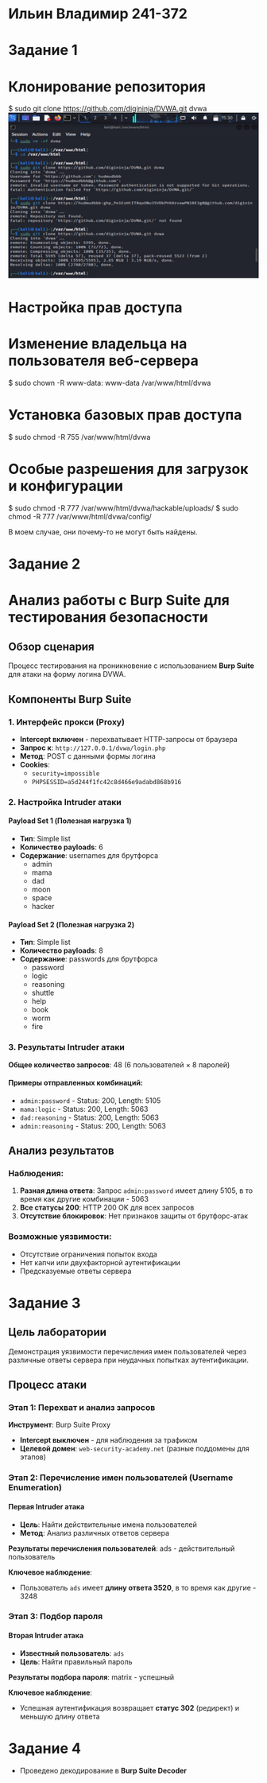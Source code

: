 # Ильин Владимир 241-372

# Задание 1

# Клонирование репозитория
$ sudo git clone https://github.com/digininja/DVWA.git dvwa
![клонирование](./images/r_1.jpg)

# Настройка прав доступа

# Изменение владельца на пользователя веб-сервера
$ sudo chown -R www-data: www-data /var/www/html/dvwa

# Установка базовых прав доступа
$ sudo chmod -R 755 /var/www/html/dvwa

# Особые разрешения для загрузок и конфигурации
$ sudo chmod -R 777 /var/www/html/dvwa/hackable/uploads/
$ sudo chmod -R 777 /var/www/html/dvwa/config/

В моем случае, они почему-то не могут быть найдены.

# Задание 2
# Анализ работы с Burp Suite для тестирования безопасности

## Обзор сценария

Процесс тестирования на проникновение с использованием **Burp Suite** для атаки на форму логина DVWA.

## Компоненты Burp Suite

### 1. Интерфейс прокси (Proxy)
- **Intercept включен** - перехватывает HTTP-запросы от браузера
- **Запрос к**: `http://127.0.0.1/dvwa/login.php`
- **Метод**: POST с данными формы логина
- **Cookies**: 
  - `security=impossible`
  - `PHPSESSID=a5d244f1fc42c8d466e9adabd868b916`

### 2. Настройка Intruder атаки

#### Payload Set 1 (Полезная нагрузка 1)
- **Тип**: Simple list
- **Количество payloads**: 6
- **Содержание**: usernames для брутфорса
  - admin
  - mama
  - dad
  - moon
  - space
  - hacker

#### Payload Set 2 (Полезная нагрузка 2)
- **Тип**: Simple list
- **Количество payloads**: 8
- **Содержание**: passwords для брутфорса
  - password
  - logic
  - reasoning
  - shuttle
  - help
  - book
  - worm
  - fire

### 3. Результаты Intruder атаки

**Общее количество запросов**: 48 (6 пользователей × 8 паролей)

#### Примеры отправленных комбинаций:
- `admin:password` - Status: 200, Length: 5105
- `mama:logic` - Status: 200, Length: 5063
- `dad:reasoning` - Status: 200, Length: 5063
- `admin:reasoning` - Status: 200, Length: 5063

## Анализ результатов

### Наблюдения:
1. **Разная длина ответа**: Запрос `admin:password` имеет длину 5105, в то время как другие комбинации - 5063
2. **Все статусы 200**: HTTP 200 OK для всех запросов
3. **Отсутствие блокировок**: Нет признаков защиты от брутфорс-атак

### Возможные уязвимости:
- Отсутствие ограничения попыток входа
- Нет капчи или двухфакторной аутентификации
- Предсказуемые ответы сервера

# Задание 3

## Цель лаборатории

Демонстрация уязвимости перечисления имен пользователей через различные ответы сервера при неудачных попытках аутентификации.

## Процесс атаки

### Этап 1: Перехват и анализ запросов

**Инструмент**: Burp Suite Proxy
- **Intercept выключен** - для наблюдения за трафиком
- **Целевой домен**: `web-security-academy.net` (разные поддомены для этапов)

### Этап 2: Перечисление имен пользователей (Username Enumeration)

#### Первая Intruder атака
- **Цель**: Найти действительные имена пользователей
- **Метод**: Анализ различных ответов сервера

**Результаты перечисления пользователей**:
ads - действительный пользователь

**Ключевое наблюдение**:
- Пользователь `ads` имеет **длину ответа 3520**, в то время как другие - 3248

### Этап 3: Подбор пароля

#### Вторая Intruder атака
- **Известный пользователь**: `ads`
- **Цель**: Найти правильный пароль

**Результаты подбора пароля**:
matrix - успешный

**Ключевое наблюдение**:
- Успешная аутентификация возвращает **статус 302** (редирект) и меньшую длину ответа

# Задание 4 

- Проведено декодирование в **Burp Suite Decoder**  
